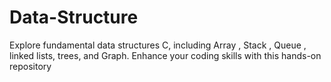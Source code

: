 # Data-Structure
Explore fundamental data structures C, including Array , Stack , Queue , linked lists, trees, and Graph. Enhance your coding skills  with this hands-on repository
